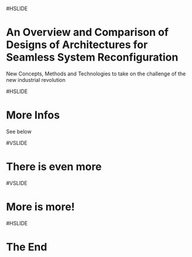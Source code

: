 #HSLIDE
# An Overview and Comparison of Designs of Architectures for Seamless System Reconfiguration
New Concepts, Methods and Technologies to take on the challenge of the new industrial revolution

#HSLIDE
# More Infos
See below

#VSLIDE
# There is even more

#VSLIDE
# More is more!

#HSLIDE
# The End

